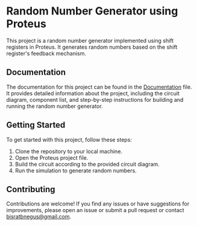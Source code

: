 # Random Number Generator using Proteus

This project is a random number generator implemented using shift registers in Proteus. It generates random numbers based on the shift register's feedback mechanism.

## Documentation

The documentation for this project can be found in the [Documentation](./Documentation) file. It provides detailed information about the project, including the circuit diagram, component list, and step-by-step instructions for building and running the random number generator.

## Getting Started

To get started with this project, follow these steps:

1. Clone the repository to your local machine.
2. Open the Proteus project file.
3. Build the circuit according to the provided circuit diagram.
4. Run the simulation to generate random numbers.

## Contributing

Contributions are welcome! If you find any issues or have suggestions for improvements, please open an issue or submit a pull request or contact bisratbnegus@gmail.com.


